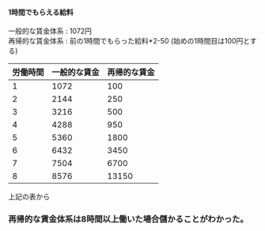 #### 1時間でもらえる給料  
一般的な賃金体系  :  1072円  
再帰的な賃金体系  :  前の1時間でもらった給料*2-50 (始めの1時間目は100円とする)

|労働時間|一般的な賃金|再帰的な賃金|
|----|----|----|
|1|1072|100|
|2|2144|250|
|3|3216|500|
|4|4288|950|
|5|5360|1800|
|6|6432|3450|
|7|7504|6700|
|8|8576|13150|

上記の表から
### 再帰的な賃金体系は8時間以上働いた場合儲かることがわかった。